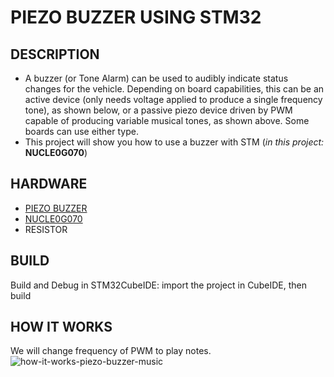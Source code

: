 # PIEZO BUZZER USING STM32
## DESCRIPTION
- A buzzer (or Tone Alarm) can be used to audibly indicate status changes for the vehicle. Depending on board capabilities, this can be an active device (only needs voltage applied to produce a single frequency tone), as shown below, or a passive piezo device driven by PWM capable of producing variable musical tones, as shown above. Some boards can use either type.
- This project will show you how to use a buzzer with STM (*in this project:* **NUCLE0G070**) 


## HARDWARE
- [PIEZO BUZZER](https://www.digikey.com/en/products/detail/cui-devices/CPE-827/1738894)
- [NUCLE0G070](https://www.st.com/en/evaluation-tools/nucleo-g070rb.html)
- RESISTOR

## BUILD
Build and Debug in STM32CubeIDE: import the project in CubeIDE, then build

## HOW IT WORKS
We will change frequency of PWM to play notes. 
![how-it-works-piezo-buzzer-music](https://user-images.githubusercontent.com/107971129/182123192-9907f261-7f3a-49c5-80b0-49bdd9ca6cb1.gif)
